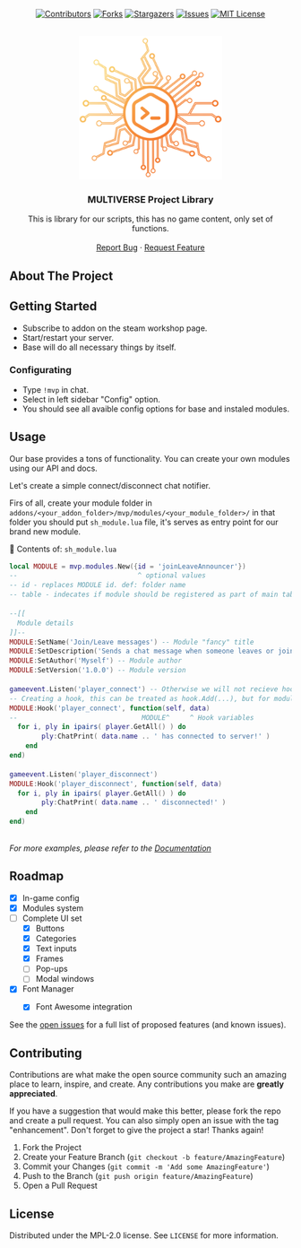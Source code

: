 <a name="readme-top"></a>

<!-- PROJECT SHIELDS -->
<!--
*** I'm using markdown "reference style" links for readability.
*** Reference links are enclosed in brackets [ ] instead of parentheses ( ).
*** See the bottom of this document for the declaration of the reference variables
*** for contributors-url, forks-url, etc. This is an optional, concise syntax you may use.
*** https://www.markdownguide.org/basic-syntax/#reference-style-links
-->

<div align="center">

[![Contributors][contributors-shield]][contributors-url]
[![Forks][forks-shield]][forks-url]
[![Stargazers][stars-shield]][stars-url]
[![Issues][issues-shield]][issues-url]
[![MIT License][license-shield]][license-url]

</div>

<!-- PROJECT LOGO -->
<br />
<div align="center">

  <img src="/images/mvp_base_glyph.png" width="256" height="256"/>

  <h3 align="center">MULTIVERSE Project Library</h3>
  <p align="center">
    This is library for our scripts, this has no game content, only set of functions.
    <br />
    <br />
    <a href="https://github.com/MULTIVERSE-Project/lib/issues">Report Bug</a>
    ·
    <a href="https://github.com/MULTIVERSE-Project/lib/issues">Request Feature</a>
  </p>
</div>

<!-- ABOUT THE PROJECT -->

## About The Project


<!-- GETTING STARTED -->

## Getting Started

* Subscribe to addon on the steam workshop page.
* Start/restart your server.
* Base will do all necessary things by itself.

### Configurating

* Type `!mvp` in chat.
* Select in left sidebar "Config" option.
* You should see all avaible config options for base and instaled modules.

<!-- USAGE EXAMPLES -->

## Usage

Our base provides a tons of functionality. You can create your own modules using our API and docs.

Let's create a simple connect/disconnect chat notifier.

Firs of all, create your module folder in `addons/<your_addon_folder>/mvp/modules/<your_module_folder>/` in that folder you should put `sh_module.lua` file, it's serves as entry point for our brand new module.

:page_facing_up: Contents of: `sh_module.lua`
```lua
local MODULE = mvp.modules.New({id = 'joinLeaveAnnouncer'})
--                              ^ optional values
-- id - replaces MODULE id. def: folder name
-- table - indecates if module should be registered as part of main table e.g. mvp.joinLeaveAnnouncer. def: true

--[[
  Module details
]]--
MODULE:SetName('Join/Leave messages') -- Module "fancy" title
MODULE:SetDescription('Sends a chat message when someone leaves or joins.') -- Module description
MODULE:SetAuthor('Myself') -- Module author
MODULE:SetVersion('1.0.0') -- Module version

gameevent.Listen('player_connect') -- Otherwise we will not recieve hooks about player connect
-- Creating a hook, this can be treated as hook.Add(...), but for modules.
MODULE:Hook('player_connect', function(self, data)
--                               MODULE^     ^ Hook variables
  for i, ply in ipairs( player.GetAll() ) do
		ply:ChatPrint( data.name .. ' has connected to server!' )
	end
end)

gameevent.Listen('player_disconnect')
MODULE:Hook('player_disconnect', function(self, data)
  for i, ply in ipairs( player.GetAll() ) do
		ply:ChatPrint( data.name .. ' disconnected!' )
	end
end)



```

_For more examples, please refer to the [Documentation](https://docs.multiverse-project.com)_

<!-- ROADMAP -->

## Roadmap

- [x] In-game config
- [x] Modules system
- [ ] Complete UI set
  - [x] Buttons
  - [x] Categories
  - [x] Text inputs
  - [x] Frames
  - [ ] Pop-ups
  - [ ] Modal windows
- [x] Font Manager
  - [x] Font Awesome integration


See the [open issues](https://github.com/MULTIVERSE-Project/lib/issues) for a full list of proposed features (and known issues).

<!-- CONTRIBUTING -->

## Contributing

Contributions are what make the open source community such an amazing place to learn, inspire, and create. Any contributions you make are **greatly appreciated**.

If you have a suggestion that would make this better, please fork the repo and create a pull request. You can also simply open an issue with the tag "enhancement".
Don't forget to give the project a star! Thanks again!

1. Fork the Project
2. Create your Feature Branch (`git checkout -b feature/AmazingFeature`)
3. Commit your Changes (`git commit -m 'Add some AmazingFeature'`)
4. Push to the Branch (`git push origin feature/AmazingFeature`)
5. Open a Pull Request

<!-- LICENSE -->

## License

Distributed under the MPL-2.0 license. See `LICENSE` for more information.

<!-- ACKNOWLEDGMENTS -->

<!-- 
## Acknowledgments

- []()
- []()
- []() -->

<!-- MARKDOWN LINKS & IMAGES -->
<!-- https://www.markdownguide.org/basic-syntax/#reference-style-links -->

[contributors-shield]: https://img.shields.io/github/contributors/MULTIVERSE-Project/lib.svg?style=for-the-badge
[contributors-url]: https://github.com/MULTIVERSE-Project/lib/graphs/contributors
[forks-shield]: https://img.shields.io/github/forks/MULTIVERSE-Project/lib.svg?style=for-the-badge
[forks-url]: https://github.com/MULTIVERSE-Project/lib/network/members
[stars-shield]: https://img.shields.io/github/stars/MULTIVERSE-Project/lib.svg?style=for-the-badge
[stars-url]: https://github.com/MULTIVERSE-Project/lib/stargazers
[issues-shield]: https://img.shields.io/github/issues/MULTIVERSE-Project/lib.svg?style=for-the-badge
[issues-url]: https://github.com/MULTIVERSE-Project/lib/issues
[license-shield]: https://img.shields.io/github/license/MULTIVERSE-Project/lib.svg?style=for-the-badge
[license-url]: https://github.com/MULTIVERSE-Project/lib/blob/main/LICENSE.txt
[linkedin-shield]: https://img.shields.io/badge/-LinkedIn-black.svg?style=for-the-badge&logo=linkedin&colorB=555
